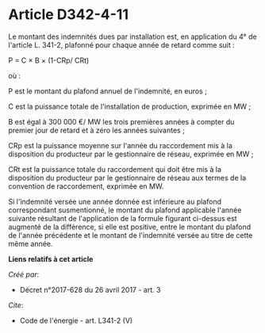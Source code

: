 # Article D342-4-11

Le montant des indemnités dues par installation est, en application du 4° de l'article L. 341-2, plafonné pour chaque année
de retard comme suit : 

P = C × B × (1-CRp/ CRt) 

où : 

P est le montant du plafond annuel de l'indemnité, en euros ; 

C est la puissance totale de l'installation de production, exprimée en MW ; 

B est égal à 300 000 €/ MW les trois premières années à compter du premier jour de retard et à zéro les années suivantes ; 

CRp est la puissance moyenne sur l'année du raccordement mis à la disposition du producteur par le gestionnaire de réseau,
exprimée en MW ; 

CRt est la puissance totale du raccordement qui doit être mis à la disposition du producteur par le gestionnaire de réseau
aux termes de la convention de raccordement, exprimée en MW. 

Si l'indemnité versée une année donnée est inférieure au plafond correspondant susmentionné, le montant du plafond applicable
l'année suivante résultant de l'application de la formule figurant ci-dessus est augmenté de la différence, si elle est
positive, entre le montant du plafond de l'année précédente et le montant de l'indemnité versée au titre de cette même année.

**Liens relatifs à cet article**

_Créé par_:

  - Décret n°2017-628 du 26 avril 2017 - art. 3

_Cite_:

  - Code de l'énergie - art. L341-2 (V)
